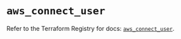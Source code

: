 # `aws_connect_user`

Refer to the Terraform Registry for docs: [`aws_connect_user`](https://registry.terraform.io/providers/hashicorp/aws/5.56.1/docs/resources/connect_user).
